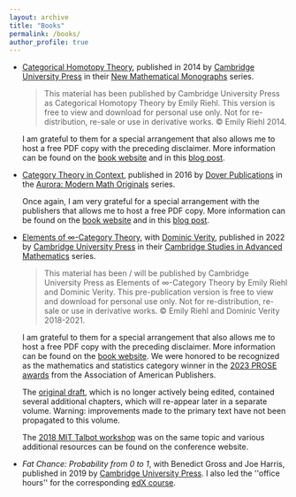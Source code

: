 ```yaml
---
layout: archive
title: "Books"
permalink: /books/
author_profile: true
---
```



* [Categorical Homotopy Theory](https://emilyriehl.github.io/files/cathtpy.pdf), published in 2014 by [Cambridge University Press](https://www.cambridge.org/br/academic/subjects/mathematics/geometry-and-topology/categorical-homotopy-theory) in their [New Mathematical Monographs](https://www.cambridge.org/core/series/new-mathematical-monographs/E28BCCE1A04DB329398908DD3C0B99ED) series.

    > This material has been published by Cambridge University Press as Categorical Homotopy Theory by Emily Riehl. This version is free to view and download for personal use only. Not for re-distribution, re-sale or use in derivative works. &copy; Emily Riehl 2014.

    I am grateful to them for a special arrangement that also allows me to host a free PDF copy with the preceding disclaimer. More information can be found on the [book website](https://math.jhu.edu/~eriehl/cathtpy/) and in this [blog post](https://golem.ph.utexas.edu/category/2014/06/categorical_homotopy_theory.html).

*  [Category Theory in Context](https://emilyriehl.github.io/files/context.pdf), published in 2016 by [Dover Publications](https://store.doverpublications.com/048680903x.html) in the [Aurora: Modern Math Originals](https://store.doverpublications.com/by-subject-mathematics-aurora.html) series.

    Once again, I am very grateful for a special arrangement with the publishers that allows me to host a free PDF copy. More information can be found on the [book website](https://math.jhu.edu/~eriehl/context/) and in this [blog post](https://golem.ph.utexas.edu/category/2016/11/category_theory_in_context.html).

* [Elements of &infin;-Category Theory](https://emilyriehl.github.io/files/elements.pdf), with [Dominic Verity](https://researchers.mq.edu.au/en/persons/dominic-verity), published in 2022 by [Cambridge University Press](https://www.cambridge.org/core/books/elements-of-category-theory/DAC48C449AB8C2C1B1E528A49D27FC6D) in their [Cambridge Studies in Advanced Mathematics](https://www.cambridge.org/core/series/cambridge-studies-in-advanced-mathematics/0A5F361E5A5E9D3EFE58F53613C0D307) series.

    > This material has been / will be published by Cambridge University Press as Elements of &infin;-Category Theory by Emily Riehl and Dominic Verity. This pre-publication version is free to view and download for personal use only. Not for re-distribution, re-sale or use in derivative works. &copy; Emily Riehl and Dominic Verity 2018-2021.

    I am grateful to them for a special arrangement that also allows me to host a free PDF copy with the preceding disclaimer. More information can be found on the [book website](https://elements-book.github.io/). We were honored to be recognized as the mathematics and statistics category winner in the [2023 PROSE awards](https://publishers.org/news/association-of-american-publishers-announces-finalists-and-category-winners-for-2023-prose-awards/) from the Association of American Publishers.

    The [original draft](https://emilyriehl.github.io/files/more-elements.pdf), which is no longer actively being edited, contained several additional chapters, which will re-appear later in a separate volume. Warning: improvements made to the primary text have not been propagated to this volume.

    The [2018 MIT Talbot workshop](https://math.mit.edu/events/talbot/index.php?year=2018) was on the same topic and various additional resources can be found on the conference website.

*  *Fat Chance: Probability from 0 to 1*,  with Benedict Gross and Joe Harris, published in 2019 by [Cambridge University Press](https://www.cambridge.org/core/books/fat-chance/7B3971F26CD74B2C58E542A297F43629). I also led the ''office hours'' for the corresponding [edX course](https://courses.edx.org/courses/course-v1:HarvardX+FC1x+1T2018/8fd45335a5524a4299a47a49c7dfee04/).

